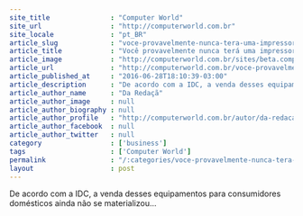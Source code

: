 ```yaml
---
site_title               : "Computer World"
site_url                 : "http://computerworld.com.br"
site_locale              : "pt_BR"
article_slug             : "voce-provavelmente-nunca-tera-uma-impressora-3d-em-casa"
article_title            : "Você provavelmente nunca terá uma impressora 3D em casa"
article_image            : "http://computerworld.com.br/sites/beta.computerworld.com.br/files/news_articles/impressao_3d_0.jpg"
article_url              : "http://computerworld.com.br/voce-provavelmente-nunca-tera-uma-impressora-3d-em-casa"
article_published_at     : "2016-06-28T18:10:39-03:00"
article_description      : "De acordo com a IDC, a venda desses equipamentos para consumidores domésticos ainda não se materializou..."
article_author_name      : "Da Redaçã"
article_author_image     : null
article_author_biography : null
article_author_profile   : "http://computerworld.com.br/autor/da-redacao"
article_author_facebook  : null
article_author_twitter   : null
category                 : ['business']
tags                     : ['Computer World']
permalink                : "/:categories/voce-provavelmente-nunca-tera-uma-impressora-3d-em-casa/"
layout                   : post
---
```


De acordo com a IDC, a venda desses equipamentos para consumidores domésticos ainda não se materializou...
